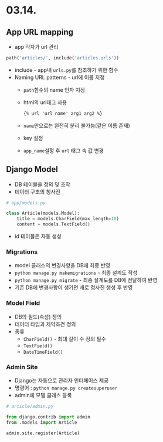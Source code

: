 # 03.14.

## App URL mapping

- app 각자가 url 관리

```python
path('articles/', include('articles.urls'))
```

- include - app내 `urls.py`를 참조하기 위한 함수
- Naming URL patterns - url에 이름 지정
    - `path`함수의 name 인자 지정
    - html의 url태그 사용
        
        ```html
        {% url 'url name' arg1 arg2 %}
        ```
        
    - `name`만으로는 완전히 분리 불가능(같은 이름 존재)
    - key 설정
    - `app_name`설정 후 `url` 태그 속 값 변경

## Django Model

- DB 테이블을 정의 및 조작
- 데이터 구조의 청사진

```python
# app/models.py

class Article(models.Model):
    title = models.CharField(max_length=10)
    content = models.TextField()
```

- id 테이블은 자동 생성

### Migrations

- model 클래스의 변경사항을 DB에 최종 반영
- `python manage.py makemigrations` - 최종 설계도 작성
- `python manage.py migrate` - 최종 설계도를 DB에 전달하여 반영
- 기존 DB에 변경사항이 생기면 새로 청사진 생성 후 반영

### Model Field

- DB의 필드(속성) 정의
- 데이터 타입과 제약조건 정의
- 종류
    - `CharField()` - 최대 길이 수 정의 필수
    - `TextField()`
    - `DateTimeField()`

### Admin Site

- Django는 자동으로 관리자 인터페이스 제공
- 명령어 : `python manage.py createsuperuser`
- admin에 모델 클래스 등록

```python
# article/admin.py

from django.contrib import admin
from .models import Article

admin.site.register(Article)
```